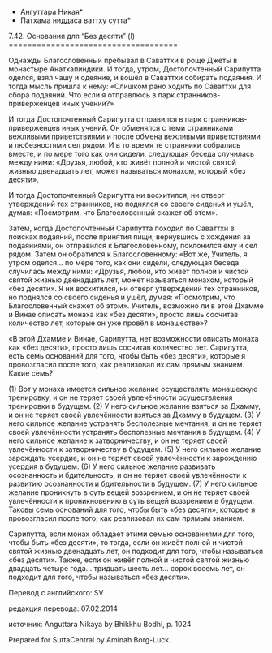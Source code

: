 * Ангуттара Никая*
* Патхама ниддаса ваттху сутта*

7\.42\. Основания для “Без десяти” \(I\)
\=\=\=\=\=\=\=\=\=\=\=\=\=\=\=\=\=\=\=\=\=\=\=\=\=\=\=\=\=\=\=\=\=\=\=\=

Однажды Благословенный пребывал в Саваттхи в роще Джеты в монастыре Анатхапиндики\. И тогда, утром, Достопочтенный Сарипутта оделся, взял чашу и одеяние, и вошёл в Саваттхи собирать подаяния\. И тогда мысль пришла к нему: «Слишком рано ходить по Саваттхи для сбора подаяний\. Что если я отправлюсь в парк странников\-приверженцев иных учений?»

И тогда Достопочтенный Сарипутта отправился в парк странников\-приверженцев иных учений\. Он обменялся с теми странниками вежливыми приветствиями и после обмена вежливыми приветствиями и любезностями сел рядом\. И в то время те странники собрались вместе, и по мере того как они сидели, следующая беседа случилась между ними: «Друзья, любой, кто живёт полной и чистой святой жизнью двенадцать лет, может называться монахом, который «без десяти»\.

И тогда Достопочтенный Сарипутта ни восхитился, ни отверг утверждений тех странников, но поднялся со своего сиденья и ушёл, думая: «Посмотрим, что Благословенный скажет об этом»\.

Затем, когда Достопочтенный Сарипутта походил по Саваттхи в поисках подаяний, после принятия пищи, вернувшись с хождения за подаяниями, он отправился к Благословенному, поклонился ему и сел рядом\. Затем он обратился к Благословенному: «Вот же, Учитель, я утром оделся… по мере того, как они сидели, следующая беседа случилась между ними: «Друзья, любой, кто живёт полной и чистой святой жизнью двенадцать лет, может называться монахом, который «без десяти»\. Я ни восхитился, ни отверг утверждений тех странников, но поднялся со своего сиденья и ушёл, думая: «Посмотрим, что Благословенный скажет об этом»\. Учитель, возможно ли в этой Дхамме и Винае описать монаха как «без десяти», просто лишь сосчитав количество лет, которые он уже провёл в монашестве»?

«В этой Дхамме и Винае, Сарипутта, нет возможности описать монаха как «без десяти», просто лишь сосчитав количество лет\. Сарипутта, есть семь оснований для того, чтобы быть «без десяти», которые я провозгласил после того, как реализовал их сам прямым знанием\. Какие семь?

\(1\) Вот у монаха имеется сильное желание осуществлять монашескую тренировку, и он не теряет своей увлечённости осуществления тренировки в будущем\. \(2\) У него сильное желание взяться за Дхамму, и он не теряет своей увлечённости взяться за Дхамму в будущем\. \(3\) У него сильное желание устранять бесполезные мечтания, и он не теряет своей увлечённости устранять бесполезные мечтания в будущем\. \(4\) У него сильное желание к затворничеству, и он не теряет своей увлечённости к затворничеству в будущем\. \(5\) У него сильное желание зарождать усердие, и он не теряет своей увлечённости к зарождению усердия в будущем\. \(6\) У него сильное желание развивать осознанность и бдительность, и он не теряет своей увлечённости к развитию осознанности и бдительности в будущем\. \(7\) У него сильное желание проникнуть в суть вещей воззрением, и он не теряет своей увлечённости к проникновению в суть вещей воззрением в будущем\. Таковы семь оснований для того, чтобы быть «без десяти», которые я провозгласил после того, как реализовал их сам прямым знанием\.

Сарипутта, если монах обладает этими семью основаниями для того, чтобы быть «без десяти», то тогда, если он живёт полной и чистой святой жизнью двенадцать лет, он подходит для того, чтобы называться «без десяти»\. Также, если он живёт полной и чистой святой жизнью двадцать четыре года… тридцать шесть лет… сорок восемь лет, он подходит для того, чтобы называться «без десяти»\.

Перевод с английского: SV

редакция перевода: 07\.02\.2014

источник: Anguttara Nikaya by Bhikkhu Bodhi, p\. 1024

Prepared for SuttaCentral by Aminah Borg\-Luck\.